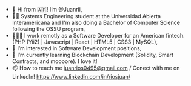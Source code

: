 - 👋 Hi from 🇦🇷! I’m @Juanrii,
- 👨‍🎓 Systems Engineering student at the Universidad Abierta Interamericana and I'm also doing a Bachelor of Computer Science following the OSSU program,
- 👨🏼‍💻 I work remotly as a Software Developer for an American fintech. (PHP (Yii2) | Javascript | React | HTML5 | CSS3 | MySQL),
- 👀 I’m interested in Software Development positions, 
- 🌱 I’m currently learning Blockchain Development (Solidity, Smart Contracts, and moooore). I love it!
- 📫 How to reach me juanrios0495@gmail.com / Conect with me on LinkedIn! https://www.linkedin.com/in/riosjuan/

<!---
Juanrii/Juanrii is a ✨ special ✨ repository because its `README.md` (this file) appears on your GitHub profile.
You can click the Preview link to take a look at your changes.
--->
